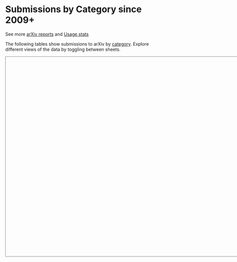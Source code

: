 # Submissions by Category since 2009+

See more [arXiv reports](index.md) and [Usage stats](https://arxiv.org/stats/main)

The following tables show submissions to arXiv by [category](https://arxiv.org/category_taxonomy). Explore different views of the data by toggling between sheets.

<script type='text/javascript' src='https://tableau.cornell.edu/javascripts/api/viz_v1.js'></script>
<div class='tableauPlaceholder' style='width: 842px; height: 630px; border: 1px solid gray;'>
  <object class='tableauViz' width='842' height='630' style='display:none;'>
  <param name='host_url' value='https%3A%2F%2Ftableau.cornell.edu%2F' />
  <param name='embed_code_version' value='3' />
  <param name='site_root' value='&#47;t&#47;PublicContent' />
  <param name='name' value='arXivSubmissions&#47;LineGraphByArchive' />
  <param name='tabs' value='yes' />
  <param name='toolbar' value='yes' />
  <param name='showAppBanner' value='false' />
  </object>
</div>
